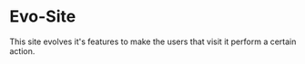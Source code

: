 Evo-Site
========


This site evolves it's features to make the users that visit it perform a certain action.
